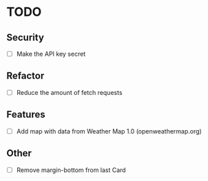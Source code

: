 # TODO

## Security

- [ ] Make the API key secret

## Refactor

- [ ] Reduce the amount of fetch requests

## Features

- [ ] Add map with data from Weather Map 1.0 (openweathermap.org)

## Other

- [ ] Remove margin-bottom from last Card
